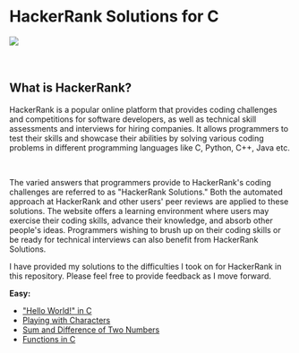 # HackerRank Solutions for C
<img src="https://camo.githubusercontent.com/49e713e1463692beaff7b552eb60511454485659f6131286eeab9db84e91840a/68747470733a2f2f69302e77702e636f6d2f6772616473696e67616d65732e636f6d2f77702d636f6e74656e742f75706c6f6164732f323031362f30352f3835363737315f3636383232343035333139373834315f313934333639393030395f6f2e706e67"><br><br><br>
<h2><b>What is HackerRank?</b></h2>
<p>HackerRank is a popular online platform that provides coding challenges and competitions for software developers, as well as technical skill assessments and interviews for hiring companies. It allows programmers to test their skills and showcase their abilities by solving various coding problems in different programming languages like C, Python, C++, Java etc.</p><br>
<p>The varied answers that programmers provide to HackerRank's coding challenges are referred to as "HackerRank Solutions." Both the automated approach at HackerRank and other users' peer reviews are applied to these solutions. The website offers a learning environment where users may exercise their coding skills, advance their knowledge, and absorb other people's ideas. Programmers wishing to brush up on their coding skills or be ready for technical interviews can also benefit from HackerRank Solutions.</p>
<p>I have provided my solutions to the difficulties I took on for HackerRank in this repository. Please feel free to provide feedback as I move forward.</p>
<b>Easy:</b>
<ul type="disc">
<li><a href="https://www.hackerrank.com/challenges/hello-world-c/problem?isFullScreen=true">"Hello World!" in C</li>
<li><a href="https://www.hackerrank.com/challenges/playing-with-characters/problem?isFullScreen=true">Playing with Characters</li>
<li><a href="https://www.hackerrank.com/challenges/sum-numbers-c/problem?isFullScreen=true">Sum and Difference of Two Numbers</li>
<li><a href="https://www.hackerrank.com/challenges/functions-in-c/problem?isFullScreen=true">Functions in C</li>
</ul>